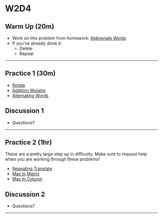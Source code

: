 # W2D4

## Warm Up (20m)
- Work on this problem from homework: [Abbreviate Words](https://open.appacademy.io/learn/js-py---pt-jun-2022-online/week-2---intermediate-functions/abbreviate-words)
- If you've already done it:
  - Delete
  - Repeat
---

## Practice 1 (30m)

- [Rotate]
- [Addition Mutator]
- [Alternating Words]

## Discussion 1

- Questions?


---

## Practice 2 (1hr)

These are a pretty large step up in difficulty. Make sure to request help when you are working through these problems!

- [Repeating Translate]
- [Max In Matrix]
- [Max In Column]

## Discussion 2

- Questions?


---

[Rotate]:https://open.appacademy.io/learn/js-py---pt-jun-2022-online/week-2---intermediate-functions/rotate
[Addition Mutator]:https://open.appacademy.io/learn/js-py---pt-jun-2022-online/week-2---intermediate-functions/addition-mutator
[Alternating Words]:https://open.appacademy.io/learn/js-py---pt-jun-2022-online/week-2---intermediate-functions/alternating-words
[Repeating Translate]:https://open.appacademy.io/learn/js-py---pt-jun-2022-online/week-2---intermediate-functions/repeating-translate
[Max In Matrix]:https://open.appacademy.io/learn/js-py---pt-jun-2022-online/week-2---intermediate-functions/max-in-matrix
[Max In Column]:https://open.appacademy.io/learn/js-py---pt-jun-2022-online/week-2---intermediate-functions/max-in-columns